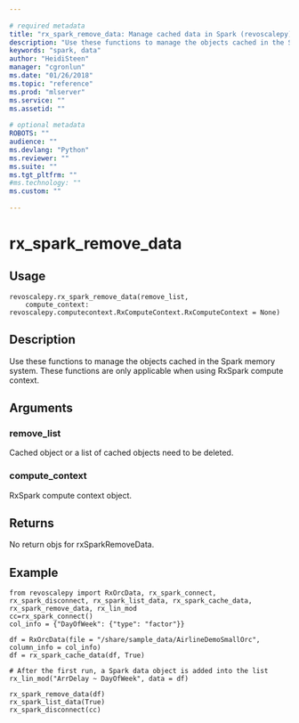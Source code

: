 ```yaml
--- 
 
# required metadata 
title: "rx_spark_remove_data: Manage cached data in Spark (revoscalepy)" 
description: "Use these functions to manage the objects cached in the Spark memory system. These functions are only applicable  when using RxSpark compute context." 
keywords: "spark, data" 
author: "HeidiSteen" 
manager: "cgronlun" 
ms.date: "01/26/2018" 
ms.topic: "reference" 
ms.prod: "mlserver" 
ms.service: "" 
ms.assetid: "" 
 
# optional metadata 
ROBOTS: "" 
audience: "" 
ms.devlang: "Python" 
ms.reviewer: "" 
ms.suite: "" 
ms.tgt_pltfrm: "" 
#ms.technology: "" 
ms.custom: "" 
 
---
```


# rx_spark_remove_data


 


## Usage



```
revoscalepy.rx_spark_remove_data(remove_list,
    compute_context: revoscalepy.computecontext.RxComputeContext.RxComputeContext = None)
```





## Description

Use these functions to manage the objects cached in the Spark memory system. These functions are only applicable
    when using RxSpark compute context.


## Arguments


### remove_list

Cached object or a list of cached objects need to be deleted.


### compute_context

RxSpark compute context object.


## Returns

No return objs for rxSparkRemoveData.


## Example



```
from revoscalepy import RxOrcData, rx_spark_connect, rx_spark_disconnect, rx_spark_list_data, rx_spark_cache_data, rx_spark_remove_data, rx_lin_mod
cc=rx_spark_connect()
col_info = {"DayOfWeek": {"type": "factor"}}

df = RxOrcData(file = "/share/sample_data/AirlineDemoSmallOrc", column_info = col_info)
df = rx_spark_cache_data(df, True)

# After the first run, a Spark data object is added into the list
rx_lin_mod("ArrDelay ~ DayOfWeek", data = df)

rx_spark_remove_data(df)
rx_spark_list_data(True)
rx_spark_disconnect(cc)
```

